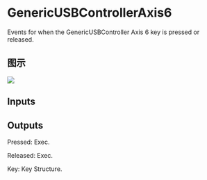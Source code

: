 # GenericUSBControllerAxis6

Events for when the GenericUSBController Axis 6 key is pressed or released.

## 图示

![]($-20221218-19231197.png)

## Inputs

## Outputs

Pressed: Exec.

Released: Exec.

Key: Key Structure.

